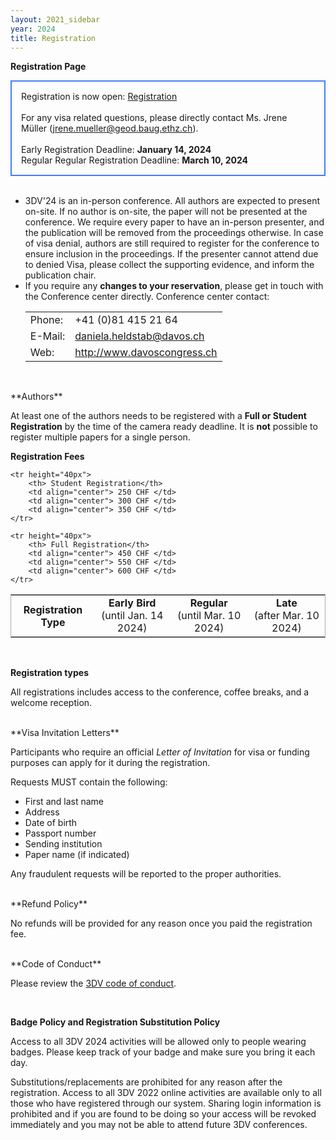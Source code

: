 ```yaml
---
layout: 2021_sidebar
year: 2024
title: Registration
---
```


**Registration Page**

<div style="border: 2px solid #467CFD; padding: 15px; text-align: left">
Registration is now open:
<a href="http://www.davoscongress.ch/3DVConference/Registration">Registration</a>
<br><br>
For any visa related questions, please directly contact Ms. Jrene Müller (<a href="mailto:jrene.mueller@geod.baug.ethz.ch">jrene.mueller@geod.baug.ethz.ch</a>).
<br><br>
Early Registration Deadline: <b>January 14, 2024</b><br>
Regular Regular Registration Deadline: <b>March 10, 2024</b>

</div>

<br>
<!-- Registration is now open:
<a href="http://www.davoscongress.ch/3DVConference/Registration">Registration</a> -->
<!-- To register, fill in the form [here.](http://www.davoscongress.ch/3DVConference/Registration) -->

<ul>

 

<li>3DV'24 is an in-person conference. All authors are expected to present on-site.
If no author is on-site, the paper will not be presented at the conference.
We require every paper to have an in-person presenter, and the publication will be removed from the proceedings otherwise.
In case of visa denial, authors are still required to register for the conference to ensure inclusion in the proceedings.
If the presenter cannot attend due to denied Visa, please collect the supporting evidence, and inform the publication chair.
</li>

<li>If you require any <b>changes to your reservation</b>, please get in touch with the Conference center directly.
Conference center contact:
<table border="0px">
<tr>
    <td>Phone: </td>
    <td>    +41 (0)81 415 21 64</td>
</tr>
<tr>
    <td>E-Mail: </td><td><a href="mailto:daniela.heldstab@davos.ch">daniela.heldstab@davos.ch</a></td>
</tr>
<!-- <tr><td></td><td>(please contact them with both emails in CC)</td></tr> -->
<tr>
    <td>Web: </td><td><a href="http://www.davoscongress.ch">http://www.davoscongress.ch</a></td>
</tr>
</table>
<br>
</li>
</ul>
**Authors**

At least one of the authors needs to be registered with a **Full or Student Registration** by the time of the camera ready deadline.
It is **not** possible to register multiple papers for a single person. 

**Registration Fees**

<table style="border-collapse: collapse; border: 1px solid #AAAAAA; width: 100%;">
    <tr height="40px">
        <th>Registration Type</th>
        <td align="center"><b>Early Bird</b><br> (until Jan. 14 2024)</td>
        <td align="center"><b>Regular</b><br> (until Mar. 10 2024)</td>
        <td align="center"><b>Late</b><br> (after Mar. 10 2024)</td>
    </tr>

    <tr height="40px">
        <th> Student Registration</th>
        <td align="center"> 250 CHF </td>
        <td align="center"> 300 CHF </td>
        <td align="center"> 350 CHF </td>
    </tr>
    
    <tr height="40px">
        <th> Full Registration</th>
        <td align="center"> 450 CHF </td>
        <td align="center"> 550 CHF </td>
        <td align="center"> 600 CHF </td>
    </tr>

</table>

<br>

**Registration types**

All registrations includes access to the conference, coffee breaks, and a welcome reception. 


<br>
**Visa Invitation Letters**

Participants who require an official <i>Letter of Invitation</i> for visa or funding
purposes can apply for it during the registration.
<!-- by contacting the general chairs
(3dv24gc [at] googlegroups [dot] com). 
registered and have paid the relevant registration fee to obtain a letter of
invitation. -->
Requests MUST contain the following:

- First and last name
- Address
- Date of birth
- Passport number
- Sending institution
- Paper name (if indicated)

Any fraudulent requests will be reported to the proper authorities.


<!-- <br>
**Childcare**

3DV2022 will provide childcare during the conference. Please reach out to the
general chairs and you will receive further information. Contact: 3dv22gc [at] googlegroups [dot] com   -->


<br>
**Refund Policy**

No refunds will be provided for any reason once you paid the registration fee.

<br>
**Code of Conduct**

Please review the [3DV code of conduct]({{site.url}}/{{page.year}}/code-of-conduct).

<br>

**Badge Policy and Registration Substitution Policy**

Access to all 3DV 2024 activities will be allowed only to people wearing badges.
Please keep track of your badge and make sure you bring it each day.

Substitutions/replacements are prohibited for any reason after the
registration. Access to all 3DV 2022 online activities are available only to
all those who have registered through our system. Sharing login information is
prohibited and if you are found to be doing so your access will be revoked
immediately and you may not be able to attend future 3DV conferences.
